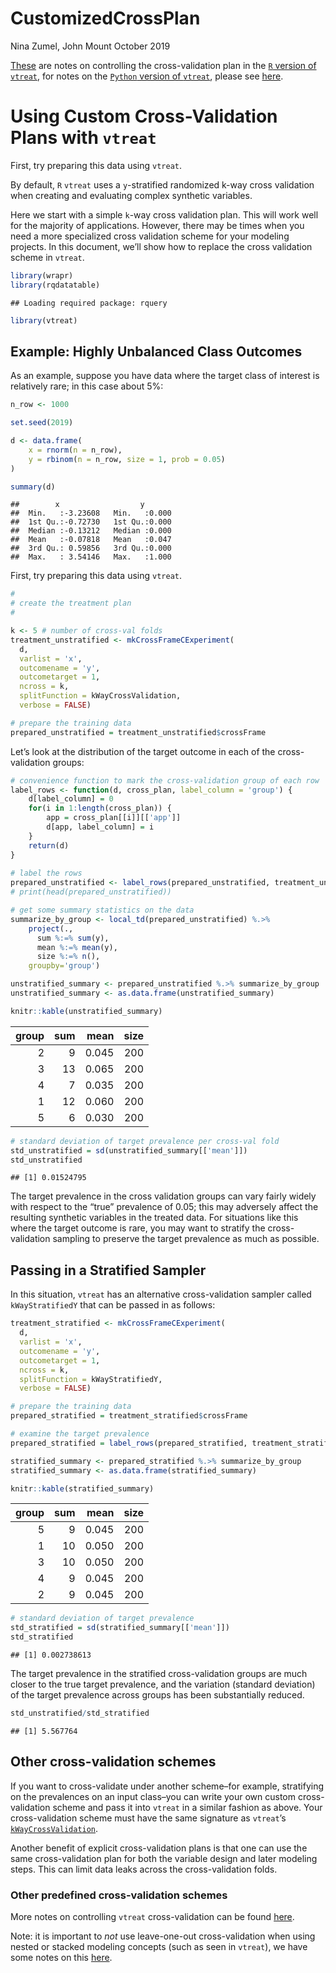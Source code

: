 CustomizedCrossPlan
================

Nina Zumel, John Mount October
2019

[These](https://github.com/WinVector/vtreat/blob/master/Examples/CustomizedCrossPlan/CustomizedCrossPlan.md)
are notes on controlling the cross-validation plan in the [`R` version
of `vtreat`](https://github.com/WinVector/vtreat), for notes on the
[`Python` version of `vtreat`](https://github.com/WinVector/pyvtreat),
please see
[here](https://github.com/WinVector/pyvtreat/blob/master/Examples/CustomizedCrossPlan/CustomizedCrossPlan.md).

# Using Custom Cross-Validation Plans with `vtreat`

First, try preparing this data using `vtreat`.

By default, `R` `vtreat` uses a `y`-stratified randomized k-way cross
validation when creating and evaluating complex synthetic variables.

Here we start with a simple `k`-way cross validation plan. This will
work well for the majority of applications. However, there may be times
when you need a more specialized cross validation scheme for your
modeling projects. In this document, we’ll show how to replace the cross
validation scheme in `vtreat`.

``` r
library(wrapr)
library(rqdatatable)
```

    ## Loading required package: rquery

``` r
library(vtreat)
```

## Example: Highly Unbalanced Class Outcomes

As an example, suppose you have data where the target class of interest
is relatively rare; in this case about 5%:

``` r
n_row <- 1000

set.seed(2019)

d <- data.frame(
    x = rnorm(n = n_row),
    y = rbinom(n = n_row, size = 1, prob = 0.05)
)

summary(d)
```

    ##        x                  y        
    ##  Min.   :-3.23608   Min.   :0.000  
    ##  1st Qu.:-0.72730   1st Qu.:0.000  
    ##  Median :-0.13212   Median :0.000  
    ##  Mean   :-0.07818   Mean   :0.047  
    ##  3rd Qu.: 0.59856   3rd Qu.:0.000  
    ##  Max.   : 3.54146   Max.   :1.000

First, try preparing this data using `vtreat`.

``` r
#
# create the treatment plan
#

k <- 5 # number of cross-val folds
treatment_unstratified <- mkCrossFrameCExperiment(
  d,
  varlist = 'x',
  outcomename = 'y',
  outcometarget = 1,
  ncross = k,
  splitFunction = kWayCrossValidation,
  verbose = FALSE)

# prepare the training data
prepared_unstratified = treatment_unstratified$crossFrame
```

Let’s look at the distribution of the target outcome in each of the
cross-validation groups:

``` r
# convenience function to mark the cross-validation group of each row
label_rows <- function(d, cross_plan, label_column = 'group') {
    d[label_column] = 0
    for(i in 1:length(cross_plan)) {
        app = cross_plan[[i]][['app']]
        d[app, label_column] = i
    }
    return(d)
}
            
# label the rows            
prepared_unstratified <- label_rows(prepared_unstratified, treatment_unstratified$evalSets)
# print(head(prepared_unstratified))

# get some summary statistics on the data
summarize_by_group <- local_td(prepared_unstratified) %.>%
    project(.,
      sum %:=% sum(y),
      mean %:=% mean(y),
      size %:=% n(),
    groupby='group')

unstratified_summary <- prepared_unstratified %.>% summarize_by_group
unstratified_summary <- as.data.frame(unstratified_summary)

knitr::kable(unstratified_summary)
```

| group | sum |  mean | size |
| ----: | --: | ----: | ---: |
|     2 |   9 | 0.045 |  200 |
|     3 |  13 | 0.065 |  200 |
|     4 |   7 | 0.035 |  200 |
|     1 |  12 | 0.060 |  200 |
|     5 |   6 | 0.030 |  200 |

``` r
# standard deviation of target prevalence per cross-val fold
std_unstratified = sd(unstratified_summary[['mean']])
std_unstratified 
```

    ## [1] 0.01524795

The target prevalence in the cross validation groups can vary fairly
widely with respect to the “true” prevalence of 0.05; this may adversely
affect the resulting synthetic variables in the treated data. For
situations like this where the target outcome is rare, you may want to
stratify the cross-validation sampling to preserve the target prevalence
as much as possible.

## Passing in a Stratified Sampler

In this situation, `vtreat` has an alternative cross-validation sampler
called `kWayStratifiedY` that can be passed in as follows:

``` r
treatment_stratified <- mkCrossFrameCExperiment(
  d,
  varlist = 'x',
  outcomename = 'y',
  outcometarget = 1,
  ncross = k,
  splitFunction = kWayStratifiedY,
  verbose = FALSE)

# prepare the training data
prepared_stratified = treatment_stratified$crossFrame

# examine the target prevalence
prepared_stratified = label_rows(prepared_stratified, treatment_stratified$evalSets)

stratified_summary <- prepared_stratified %.>% summarize_by_group
stratified_summary <- as.data.frame(stratified_summary)

knitr::kable(stratified_summary)
```

| group | sum |  mean | size |
| ----: | --: | ----: | ---: |
|     5 |   9 | 0.045 |  200 |
|     1 |  10 | 0.050 |  200 |
|     3 |  10 | 0.050 |  200 |
|     4 |   9 | 0.045 |  200 |
|     2 |   9 | 0.045 |  200 |

``` r
# standard deviation of target prevalence
std_stratified = sd(stratified_summary[['mean']])
std_stratified
```

    ## [1] 0.002738613

The target prevalence in the stratified cross-validation groups are much
closer to the true target prevalence, and the variation (standard
deviation) of the target prevalence across groups has been substantially
reduced.

``` r
std_unstratified/std_stratified
```

    ## [1] 5.567764

## Other cross-validation schemes

If you want to cross-validate under another scheme–for example,
stratifying on the prevalences on an input class–you can write your own
custom cross-validation scheme and pass it into `vtreat` in a similar
fashion as above. Your cross-validation scheme must have the same
signature as `vtreat`’s
[`kWayCrossValidation`](https://github.com/WinVector/vtreat/blob/master/R/outOfSample.R#L146).

Another benefit of explicit cross-validation plans is that one can use
the same cross-validation plan for both the variable design and later
modeling steps. This can limit data leaks across the cross-validation
folds.

### Other predefined cross-validation schemes

More notes on controlling `vtreat` cross-validation can be found
[here](https://winvector.github.io/vtreat/articles/vtreatSplitting.html).

Note: it is important to *not* use leave-one-out cross-validation when
using nested or stacked modeling concepts (such as seen in `vtreat`), we
have some notes on this
[here](https://github.com/WinVector/vtreat/blob/master/extras/ConstantLeak.md).
